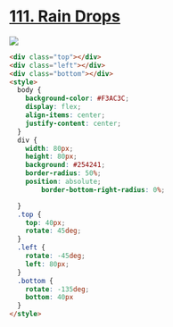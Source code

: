 # [111. Rain Drops](https://cssbattle.dev/play/111)

![](https://cssbattle.dev/targets/111.png)

```HTML
<div class="top"></div>
<div class="left"></div>
<div class="bottom"></div>
<style>
  body {
    background-color: #F3AC3C;
    display: flex;
    align-items: center;
    justify-content: center;
  }
  div {
    width: 80px;
    height: 80px;
    background: #254241;
    border-radius: 50%;
    position: absolute;
        border-bottom-right-radius: 0%;

  }
  .top {
    top: 40px;
    rotate: 45deg;
  }
  .left {
    rotate: -45deg;
    left: 80px;
  }
  .bottom {
    rotate: -135deg;
    bottom: 40px
  }
</style>
```
